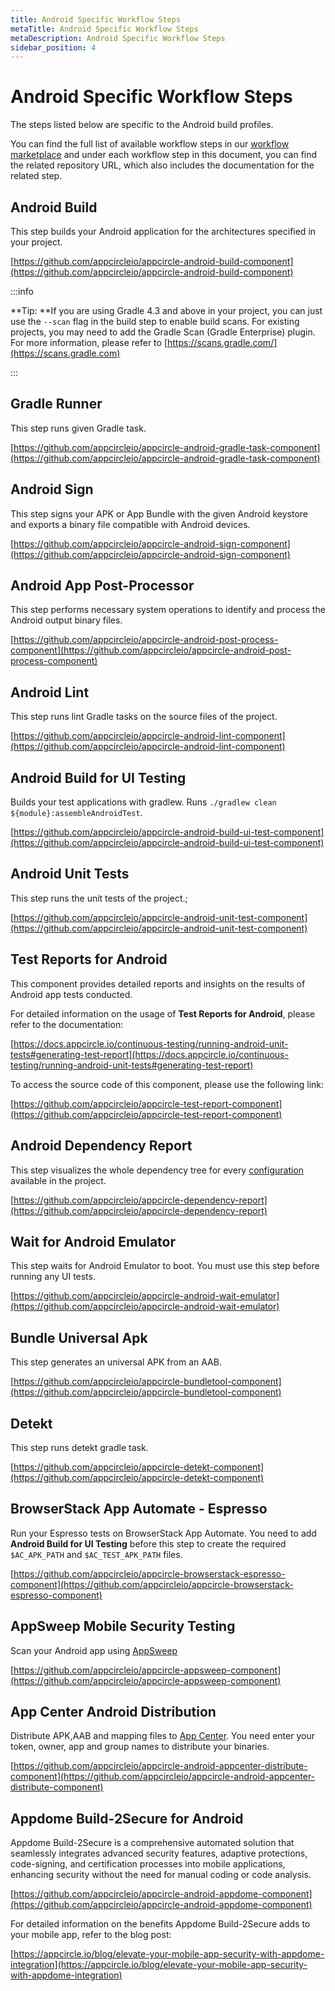 ```yaml
---
title: Android Specific Workflow Steps
metaTitle: Android Specific Workflow Steps
metaDescription: Android Specific Workflow Steps
sidebar_position: 4
---
```

# Android Specific Workflow Steps

The steps listed below are specific to the Android build profiles.

You can find the full list of available workflow steps in our [workflow marketplace](https://github.com/appcircleio/appcircle-workflow-components) and under each workflow step in this document, you can find the related repository URL, which also includes the documentation for the related step.

## Android Build

This step builds your Android application for the architectures specified in your project.

[https://github.com/appcircleio/appcircle-android-build-component](https://github.com/appcircleio/appcircle-android-build-component)

:::info


**Tip: **If you are using Gradle 4.3 and above in your project, you can just use the `--scan` flag in the build step to enable build scans. For existing projects, you may need to add the Gradle Scan (Gradle Enterprise) plugin. For more information, please refer to [https://scans.gradle.com/](https://scans.gradle.com)

:::

## Gradle Runner

This step runs given Gradle task.

[https://github.com/appcircleio/appcircle-android-gradle-task-component](https://github.com/appcircleio/appcircle-android-gradle-task-component)

## Android Sign

This step signs your APK or App Bundle with the given Android keystore and exports a binary file compatible with Android devices.

[https://github.com/appcircleio/appcircle-android-sign-component](https://github.com/appcircleio/appcircle-android-sign-component)


## Android App Post-Processor

This step performs necessary system operations to identify and process the Android output binary files.

[https://github.com/appcircleio/appcircle-android-post-process-component](https://github.com/appcircleio/appcircle-android-post-process-component)

## Android Lint

This step runs lint Gradle tasks on the source files of the project.

[https://github.com/appcircleio/appcircle-android-lint-component](https://github.com/appcircleio/appcircle-android-lint-component)

## Android Build for UI Testing

Builds your test applications with gradlew. Runs `./gradlew clean ${module}:assembleAndroidTest`.

[https://github.com/appcircleio/appcircle-android-build-ui-test-component](https://github.com/appcircleio/appcircle-android-build-ui-test-component)

## Android Unit Tests

This step runs the unit tests of the project.;

[https://github.com/appcircleio/appcircle-android-unit-test-component](https://github.com/appcircleio/appcircle-android-unit-test-component)

## Test Reports for Android

This component provides detailed reports and insights on the results of Android app tests conducted.

For detailed information on the usage of **Test Reports for Android**, please refer to the documentation:

[https://docs.appcircle.io/continuous-testing/running-android-unit-tests#generating-test-report](https://docs.appcircle.io/continuous-testing/running-android-unit-tests#generating-test-report)

To access the source code of this component, please use the following link:

[https://github.com/appcircleio/appcircle-test-report-component](https://github.com/appcircleio/appcircle-test-report-component)

## Android Dependency Report

This step visualizes the whole dependency tree for every [configuration](https://docs.gradle.org/current/userguide/declaring\_dependencies.html#sec:what-are-dependency-configurations) available in the project.

[https://github.com/appcircleio/appcircle-dependency-report](https://github.com/appcircleio/appcircle-dependency-report)

## Wait for Android Emulator

This step waits for Android Emulator to boot. You must use this step before running any UI tests.

[https://github.com/appcircleio/appcircle-android-wait-emulator](https://github.com/appcircleio/appcircle-android-wait-emulator)

## Bundle Universal Apk

This step generates an universal APK from an AAB.

[https://github.com/appcircleio/appcircle-bundletool-component](https://github.com/appcircleio/appcircle-bundletool-component)

## Detekt

This step runs detekt gradle task.

[https://github.com/appcircleio/appcircle-detekt-component](https://github.com/appcircleio/appcircle-detekt-component)

## BrowserStack App Automate - Espresso

Run your Espresso tests on BrowserStack App Automate. You need to add **Android Build for UI Testing** before this step to create the required `$AC_APK_PATH` and `$AC_TEST_APK_PATH` files.

[https://github.com/appcircleio/appcircle-browserstack-espresso-component](https://github.com/appcircleio/appcircle-browserstack-espresso-component)

## AppSweep Mobile Security Testing

Scan your Android app using [AppSweep](https://appsweep.guardsquare.com)

[https://github.com/appcircleio/appcircle-appsweep-component](https://github.com/appcircleio/appcircle-appsweep-component)

## App Center Android Distribution

Distribute APK,AAB and mapping files to [App Center](https://appcenter.ms/). You need enter your token, owner, app and group names to distribute your binaries.

[https://github.com/appcircleio/appcircle-android-appcenter-distribute-component](https://github.com/appcircleio/appcircle-android-appcenter-distribute-component)

## Appdome Build-2Secure for Android

Appdome Build-2Secure is a comprehensive automated solution that seamlessly integrates advanced security features, adaptive protections, code-signing, and certification processes into mobile applications, enhancing security without the need for manual coding or code analysis.

[https://github.com/appcircleio/appcircle-android-appdome-component](https://github.com/appcircleio/appcircle-android-appdome-component)

For detailed information on the benefits Appdome Build-2Secure adds to your mobile app, refer to the blog post:

[https://appcircle.io/blog/elevate-your-mobile-app-security-with-appdome-integration](https://appcircle.io/blog/elevate-your-mobile-app-security-with-appdome-integration)

